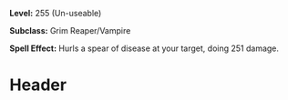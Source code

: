 <!-- TITLE: Spell: Spear Of Disease -->
<!-- SUBTITLE:  -->

**Level:** 255 (Un-useable)

**Subclass:** Grim Reaper/Vampire

**Spell Effect:** Hurls a spear of disease at your target, doing 251 damage.
# Header